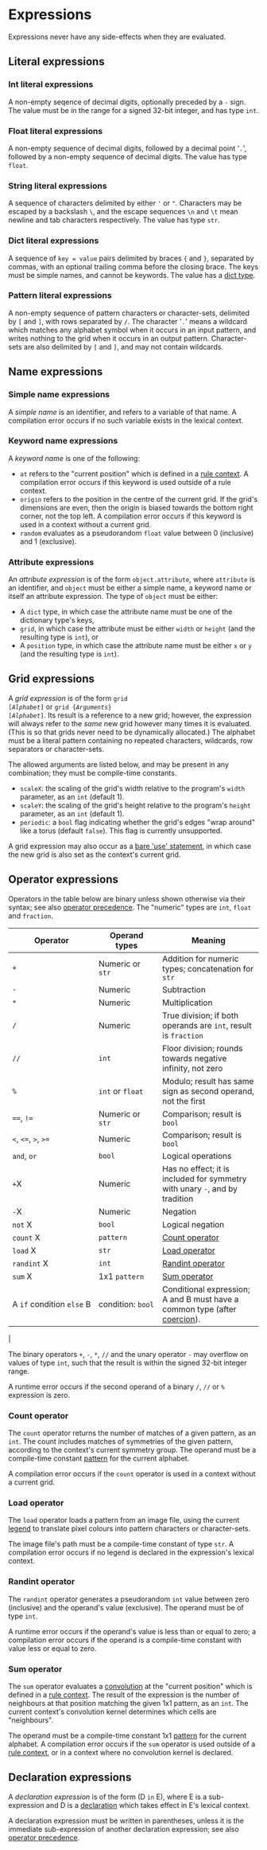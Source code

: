 # Expressions

Expressions never have any side-effects when they are evaluated.


## Literal expressions

### Int literal expressions
A non-empty seqence of decimal digits, optionally preceded by a `-` sign. The value must be in the range for a signed 32-bit integer, and has type `int`.

### Float literal expressions
A non-empty sequence of decimal digits, followed by a decimal point '`.`', followed by a non-empty sequence of decimal digits. The value has type `float`.

### String literal expressions
A sequence of characters delimited by either `'` or `"`. Characters may be escaped by a backslash `\`, and the escape sequences `\n` and `\t` mean newline and tab characters respectively. The value has type `str`.

### Dict literal expressions
A sequence of `key = value` pairs delimited by braces `{` and `}`, separated by commas, with an optional trailing comma before the closing brace. The keys must be simple names, and cannot be keywords. The value has a [dict type](types.md#dict-types).

### Pattern literal expressions
A non-empty sequence of pattern characters or character-sets, delimited by `[` and `]`, with rows separated by `/`. The character '`.`' means a wildcard which matches any alphabet symbol when it occurs in an input pattern, and writes nothing to the grid when it occurs in an output pattern. Character-sets are also delimited by `[` and `]`, and may not contain wildcards.


## Name expressions

### Simple name expressions

A *simple name* is an identifier, and refers to a variable of that name. A compilation error occurs if no such variable exists in the lexical context.

### Keyword name expressions

A *keyword name* is one of the following:

- `at` refers to the "current position" which is defined in a [rule context](rules.md#rule-contexts). A compilation error occurs if this keyword is used outside of a rule context.
- `origin` refers to the position in the centre of the current grid. If the grid's dimensions are even, then the origin is biased towards the bottom right corner, not the top left. A compilation error occurs if this keyword is used in a context without a current grid.
- `random` evaluates as a pseudorandom `float` value between 0 (inclusive) and 1 (exclusive).

### Attribute expressions

An *attribute expression* is of the form `object.attribute`, where `attribute` is an identifier, and `object` must be either a simple name, a keyword name or itself an attribute expression. The type of `object` must be either:

- A `dict` type, in which case the attribute name must be one of the dictionary type's keys,
- `grid`, in which case the attribute must be either `width` or `height` (and the resulting type is `int`), or
- A `position` type, in which case the attribute name must be either `x` or `y` (and the resulting type is `int`).


## Grid expressions

A *grid expression* is of the form <code>grid [<i>Alphabet</i>]</code> or <code>grid {<i>Arguments</i>} [<i>Alphabet</i>]</code>. Its result is a reference to a new grid; however, the expression will always refer to the *same* new grid however many times it is evaluated. (This is so that grids never need to be dynamically allocated.) The alphabet must be a literal pattern containing no repeated characters, wildcards, row separators or character-sets.

The allowed arguments are listed below, and may be present in any combination; they must be compile-time constants.

- `scaleX`: the scaling of the grid's width relative to the program's `width` parameter, as an `int` (default 1).
- `scaleY`: the scaling of the grid's height relative to the program's `height` parameter, as an `int` (default 1).
- `periodic`: a `bool` flag indicating whether the grid's edges "wrap around" like a torus (default `false`). This flag is currently unsupported.

A grid expression may also occur as a [bare 'use' statement](statements.md#use-statements), in which case the new grid is also set as the context's current grid.


## Operator expressions

Operators in the table below are binary unless shown otherwise via their syntax; see also [operator precedence](../notes/parser.md#operator-precedence). The "numeric" types are `int`, `float` and `fraction`.

| Operator | Operand types | Meaning |
| --- | --- | --- |
| `+` | Numeric or `str` | Addition for numeric types; concatenation for `str` |
| `-` | Numeric | Subtraction |
| `*` | Numeric | Multiplication |
| `/` | Numeric | True division; if both operands are `int`, result is `fraction` |
| `//` | `int` | Floor division; rounds towards negative infinity, not zero |
| `%` | `int` or `float` | Modulo; result has same sign as second operand, not the first |
| `==`, `!=` | Numeric or `str` | Comparison; result is `bool` |
| `<`, `<=`, `>`, `>=` | Numeric | Comparison; result is `bool` |
| `and`, `or` | `bool` | Logical operations |
| `+`X | Numeric | Has no effect; it is included for symmetry with unary `-`, and by tradition |
| `-`X | Numeric | Negation |
| `not` X | `bool` | Logical negation |
| `count` X | `pattern` | [Count operator](#count-operator) |
| `load` X | `str` | [Load operator](#load-operator) |
| `randint` X | `int` | [Randint operator](#randint-operator) |
| `sum` X | 1x1 `pattern` | [Sum operator](#sum-operator) |
| A&nbsp;`if`&nbsp;condition&nbsp;`else`&nbsp;B | condition:&nbsp;`bool` | Conditional expression; A and B must have a common type (after [coercion](types.md#type-coercion)). |
|

The binary operators `+`, `-`, `*`, `//` and the unary operator `-` may overflow on values of type `int`, such that the result is within the signed 32-bit integer range.

A runtime error occurs if the second operand of a binary `/`, `//` or `%` expression is zero.

### Count operator

The `count` operator returns the number of matches of a given pattern, as an `int`. The count includes matches of symmetries of the given pattern, according to the context's current symmetry group. The operand must be a compile-time constant [pattern](types.md#pattern-types) for the current alphabet.

A compilation error occurs if the `count` operator is used in a context without a current grid.

### Load operator

The `load` operator loads a pattern from an image file, using the current [legend](declarations.md#legend-declarations) to translate pixel colours into pattern characters or character-sets.

The image file's path must be a compile-time constant of type `str`. A compilation error occurs if no legend is declared in the expression's lexical context.

### Randint operator

The `randint` operator generates a pseudorandom `int` value between zero (inclusive) and the operand's value (exclusive). The operand must be of type `int`.

A runtime error occurs if the operand's value is less than or equal to zero; a compilation error occurs if the operand is a compile-time constant with value less or equal to zero.

### Sum operator

The `sum` operator evaluates a [convolution](statements.md#convolution-statements) at the "current position" which is defined in a [rule context](rules.md#rule-contexts). The result of the expression is the number of neighbours at that position matching the given 1x1 pattern, as an `int`. The current context's convolution kernel determines which cells are "neighbours".

The operand must be a compile-time constant 1x1 [pattern](types.md#pattern-types) for the current alphabet. A compilation error occurs if the `sum` operator is used outside of a [rule context](rules.md#rule-contexts), or in a context where no convolution kernel is declared.


## Declaration expressions

A *declaration expression* is of the form (D `in` E), where E is a sub-expression and D is a [declaration](declarations.md) which takes effect in E's lexical context.

A declaration expression must be written in parentheses, unless it is the immediate sub-expression of another declaration expression; see also [operator precedence](../notes/parser.md#operator-precedence).
